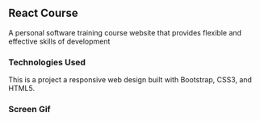 
<h2>React Course</h2>

A personal software training course website that provides flexible and effective skills of development

<h3>Technologies Used</h3>

This is a project a responsive web design built with Bootstrap, CSS3, and HTML5.

<h3>Screen Gif</h3>


